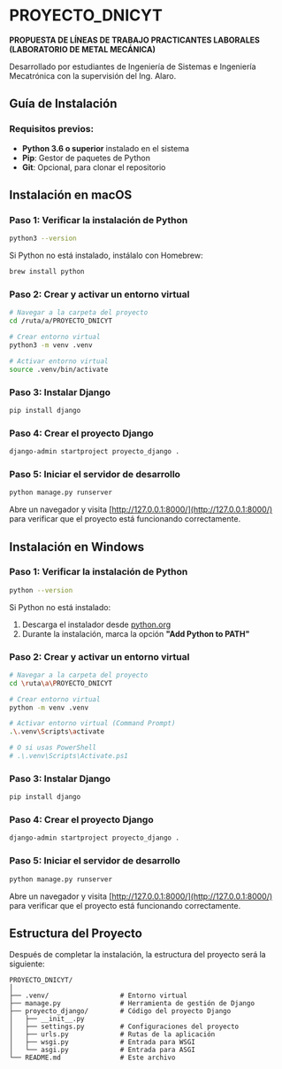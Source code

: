# PROYECTO_DNICYT

**PROPUESTA DE LÍNEAS DE TRABAJO PRACTICANTES LABORALES (LABORATORIO DE METAL MECÁNICA)**

Desarrollado por estudiantes de Ingeniería de Sistemas e Ingeniería Mecatrónica con la supervisión del Ing. Alaro.

## Guía de Instalación

### Requisitos previos:
* **Python 3.6 o superior** instalado en el sistema
* **Pip**: Gestor de paquetes de Python
* **Git**: Opcional, para clonar el repositorio

## Instalación en macOS

### Paso 1: Verificar la instalación de Python
```bash
python3 --version
```

Si Python no está instalado, instálalo con Homebrew:
```bash
brew install python
```

### Paso 2: Crear y activar un entorno virtual
```bash
# Navegar a la carpeta del proyecto
cd /ruta/a/PROYECTO_DNICYT

# Crear entorno virtual
python3 -m venv .venv

# Activar entorno virtual
source .venv/bin/activate
```

### Paso 3: Instalar Django
```bash
pip install django
```

### Paso 4: Crear el proyecto Django
```bash
django-admin startproject proyecto_django .
```

### Paso 5: Iniciar el servidor de desarrollo
```bash
python manage.py runserver
```

Abre un navegador y visita [http://127.0.0.1:8000/](http://127.0.0.1:8000/) para verificar que el proyecto está funcionando correctamente.

## Instalación en Windows

### Paso 1: Verificar la instalación de Python
```bash
python --version
```

Si Python no está instalado:
1. Descarga el instalador desde [python.org](https://www.python.org/downloads/)
2. Durante la instalación, marca la opción **"Add Python to PATH"**

### Paso 2: Crear y activar un entorno virtual
```bash
# Navegar a la carpeta del proyecto
cd \ruta\a\PROYECTO_DNICYT

# Crear entorno virtual
python -m venv .venv

# Activar entorno virtual (Command Prompt)
.\.venv\Scripts\activate

# O si usas PowerShell
# .\.venv\Scripts\Activate.ps1
```

### Paso 3: Instalar Django
```bash
pip install django
```

### Paso 4: Crear el proyecto Django
```bash
django-admin startproject proyecto_django .
```

### Paso 5: Iniciar el servidor de desarrollo
```bash
python manage.py runserver
```

Abre un navegador y visita [http://127.0.0.1:8000/](http://127.0.0.1:8000/) para verificar que el proyecto está funcionando correctamente.

## Estructura del Proyecto

Después de completar la instalación, la estructura del proyecto será la siguiente:

```
PROYECTO_DNICYT/
│
├── .venv/                  # Entorno virtual
├── manage.py               # Herramienta de gestión de Django
├── proyecto_django/        # Código del proyecto Django
│   ├── __init__.py
│   ├── settings.py         # Configuraciones del proyecto
│   ├── urls.py             # Rutas de la aplicación
│   ├── wsgi.py             # Entrada para WSGI
│   └── asgi.py             # Entrada para ASGI
└── README.md               # Este archivo
```